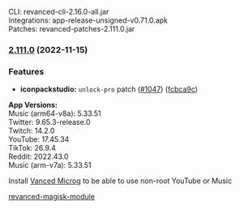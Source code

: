 CLI: revanced-cli-2.16.0-all.jar  
Integrations: app-release-unsigned-v0.71.0.apk  
Patches: revanced-patches-2.111.0.jar  

### [2.111.0](https://github.com/revanced/revanced-patches/compare/v2.110.0...v2.111.0) (2022-11-15)
### Features
* **iconpackstudio:** `unlock-pro` patch ([#1047](https://github.com/revanced/revanced-patches/issues/1047)) ([fcbca9c](https://github.com/revanced/revanced-patches/commit/fcbca9cf0ff3940c48df53a9e5e4d06d65f9a1b1))

  
**App Versions:**  
Music (arm64-v8a): 5.33.51  
Twitter: 9.65.3-release.0  
Twitch: 14.2.0  
YouTube: 17.45.34  
TikTok: 26.9.4  
Reddit: 2022.43.0  
Music (arm-v7a): 5.33.51  

Install [Vanced Microg](https://github.com/TeamVanced/VancedMicroG/releases) to be able to use non-root YouTube or Music  

[revanced-magisk-module](https://github.com/j-hc/revanced-magisk-module)  
